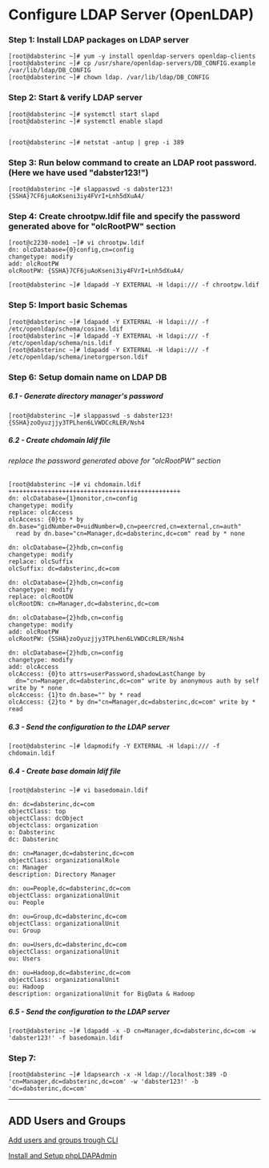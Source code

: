 # Configure LDAP Server (OpenLDAP)



### Step 1: Install LDAP packages on LDAP server
```
[root@dabsterinc ~]# yum -y install openldap-servers openldap-clients
[root@dabsterinc ~]# cp /usr/share/openldap-servers/DB_CONFIG.example /var/lib/ldap/DB_CONFIG 
[root@dabsterinc ~]# chown ldap. /var/lib/ldap/DB_CONFIG 
```

### Step 2: Start & verify LDAP server
```
[root@dabsterinc ~]# systemctl start slapd 
[root@dabsterinc ~]# systemctl enable slapd


[root@dabsterinc ~]# netstat -antup | grep -i 389
```

### Step 3: Run below command to create an LDAP root password. (Here we have used "dabster123!")
```
[root@dabsterinc ~]# slappasswd -s dabster123!
{SSHA}7CF6juAoKseni3iy4FVrI+Lnh5dXuA4/
```
### Step 4: Create chrootpw.ldif file and specify the password generated above for "olcRootPW" section
```
[root@c2230-node1 ~]# vi chrootpw.ldif
dn: olcDatabase={0}config,cn=config
changetype: modify
add: olcRootPW
olcRootPW: {SSHA}7CF6juAoKseni3iy4FVrI+Lnh5dXuA4/
```

```
[root@dabsterinc ~]# ldapadd -Y EXTERNAL -H ldapi:/// -f chrootpw.ldif 
```

### Step 5: Import basic Schemas
```
[root@dabsterinc ~]# ldapadd -Y EXTERNAL -H ldapi:/// -f /etc/openldap/schema/cosine.ldif 
[root@dabsterinc ~]# ldapadd -Y EXTERNAL -H ldapi:/// -f /etc/openldap/schema/nis.ldif 
[root@dabsterinc ~]# ldapadd -Y EXTERNAL -H ldapi:/// -f /etc/openldap/schema/inetorgperson.ldif 
```

### Step 6:	Setup domain name on LDAP DB

##### 6.1 - Generate directory manager's password
```
[root@dabsterinc ~]# slappasswd -s dabster123!
{SSHA}zoOyuzjjy3TPLhen6LVWDCcRLER/Nsh4
```
##### 6.2 - Create chdomain ldif file
###### replace the password generated above for "olcRootPW" section
```
[root@dabsterinc ~]# vi chdomain.ldif
++++++++++++++++++++++++++++++++++++++++++++++++
dn: olcDatabase={1}monitor,cn=config
changetype: modify
replace: olcAccess
olcAccess: {0}to * by dn.base="gidNumber=0+uidNumber=0,cn=peercred,cn=external,cn=auth"
  read by dn.base="cn=Manager,dc=dabsterinc,dc=com" read by * none

dn: olcDatabase={2}hdb,cn=config
changetype: modify
replace: olcSuffix
olcSuffix: dc=dabsterinc,dc=com

dn: olcDatabase={2}hdb,cn=config
changetype: modify
replace: olcRootDN
olcRootDN: cn=Manager,dc=dabsterinc,dc=com

dn: olcDatabase={2}hdb,cn=config
changetype: modify
add: olcRootPW
olcRootPW: {SSHA}zoOyuzjjy3TPLhen6LVWDCcRLER/Nsh4

dn: olcDatabase={2}hdb,cn=config
changetype: modify
add: olcAccess
olcAccess: {0}to attrs=userPassword,shadowLastChange by
  dn="cn=Manager,dc=dabsterinc,dc=com" write by anonymous auth by self write by * none
olcAccess: {1}to dn.base="" by * read
olcAccess: {2}to * by dn="cn=Manager,dc=dabsterinc,dc=com" write by * read
```

##### 6.3 - Send the configuration to the LDAP server
```
[root@dabsterinc ~]# ldapmodify -Y EXTERNAL -H ldapi:/// -f chdomain.ldif 
```

##### 6.4 - Create base domain ldif file
```
[root@dabsterinc ~]# vi basedomain.ldif
```

```
dn: dc=dabsterinc,dc=com
objectClass: top
objectClass: dcObject
objectclass: organization
o: Dabsterinc
dc: Dabsterinc

dn: cn=Manager,dc=dabsterinc,dc=com
objectClass: organizationalRole
cn: Manager
description: Directory Manager

dn: ou=People,dc=dabsterinc,dc=com
objectClass: organizationalUnit
ou: People

dn: ou=Group,dc=dabsterinc,dc=com
objectClass: organizationalUnit
ou: Group

dn: ou=Users,dc=dabsterinc,dc=com
objectClass: organizationalUnit
ou: Users

dn: ou=Hadoop,dc=dabsterinc,dc=com
objectClass: organizationalUnit
ou: Hadoop
description: organizationalUnit for BigData & Hadoop
```
##### 6.5 - Send the configuration to the LDAP server
```
[root@dabsterinc ~]# ldapadd -x -D cn=Manager,dc=dabsterinc,dc=com -w 'dabster123!' -f basedomain.ldif
```


### Step 7: 
```
[root@dabsterinc ~]# ldapsearch -x -H ldap://localhost:389 -D 'cn=Manager,dc=dabsterinc,dc=com' -w 'dabster123!' -b 'dc=dabsterinc,dc=com'
```

------------------------------------------------------------------------------------------------------------------------------

## ADD Users and Groups

[Add users and groups trough CLI](https://github.com/dabsterindia/LABs/blob/master/Active%20Directory/openLdap%20-%20Commands.md "Most Useful commands in openLdap")


[Install and Setup phpLDAPAdmin](https://github.com/dabsterindia/LABs/blob/master/Active%20Directory/Install%20phpLDAPadmin.md "")
